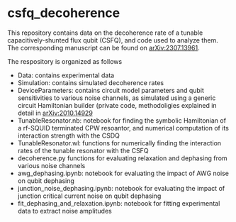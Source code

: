 # csfq_decoherence
This repository contains data on the decoherence rate of a tunable capacitively-shunted flux qubit (CSFQ), and code used to analyze them. The corresponding manuscript can be found on [arXiv:2307.13961](https://doi.org/10.48550/arXiv.2307.13961).

The respository is organized as follows
- Data: contains experimental data
- Simulation: contains simulated decoherence rates
- DeviceParameters: contains circuit model parameters and qubit sensitivities to various noise channels, as simulated using a generic circuit Hamiltonian builder (private code, methodoligies explained in detail in [arXiv:2010.14929](http://arxiv.org/abs/2010.14929)
- TunableResonator.nb: notebook for finding the symbolic Hamiltonian of a rf-SQUID terminated CPW resoantor, and numerical computation of its interaction strength with the CSDQ
- TunableResonator.wl: functions for numerically finding the interaction rates of the tunable resonator with the CSFQ
- decoherence.py functions for evaluating relaxation and dephasing from various noise channels
- awg_dephasing.ipynb: notebook for evaluating the impact of AWG noise on qubit dephasing
- junction_noise_dephasing.ipynb: notebook for evaluating the impact of junction critical current noise on qubit dephasing
- fit_dephasing_and_relaxation.ipynb: notebook for fitting experimental data to extract noise amplitudes

	
